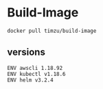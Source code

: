 # Build-Image

```bash
docker pull timzu/build-image
```

## versions

```
ENV awscli 1.18.92
ENV kubectl v1.18.6
ENV helm v3.2.4
```
